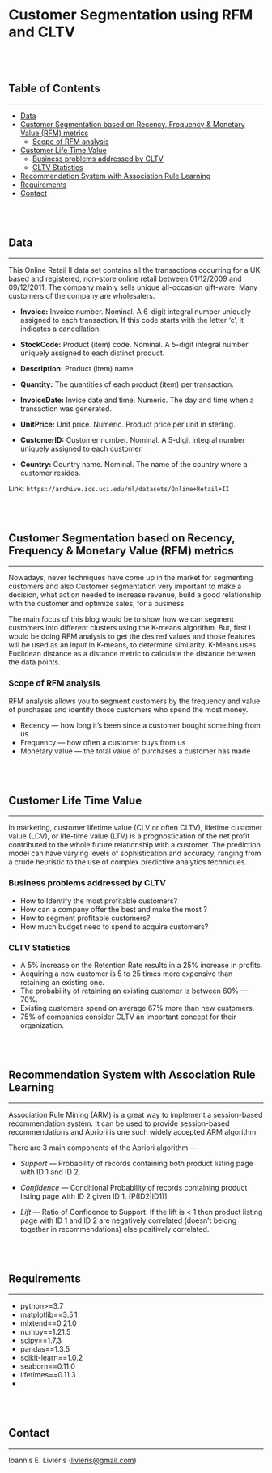 # Customer Segmentation using RFM and CLTV
<br />
<br />

## Table of Contents
---

- [Data](#data)
- [Customer Segmentation based on Recency, Frequency & Monetary Value (RFM) metrics](#customer-segmentation-based-on-recency-frequency--monetary-value-rfm-metrics)
    - [Scope of RFM analysis](#scope-of-rfm-analysis)
- [Customer Life Time Value](#customer-life-time-value)
    - [Business problems addressed by CLTV](#business-problems-addressed-by-cltv)
    - [CLTV Statistics](#cltv-statistics)
- [Recommendation System with Association Rule Learning](#recommendation-system-with-association-rule-learning)
- [Requirements](#requirements)
- [Contact](#contact)


<br />
<br />

## Data
---

This Online Retail II data set contains all the transactions occurring for a UK-based and registered, non-store online retail between 01/12/2009 and 09/12/2011. The company mainly sells unique all-occasion gift-ware. Many customers of the company are wholesalers.

- **Invoice:** Invoice number. Nominal. A 6-digit integral number uniquely assigned to each transaction. If this code starts with the letter ‘c’, it indicates a cancellation.

- **StockCode:** Product (item) code. Nominal. A 5-digit integral number uniquely assigned to each distinct product.

- **Description:** Product (item) name.

- **Quantity:** The quantities of each product (item) per transaction.

- **InvoiceDate:** Invice date and time. Numeric. The day and time when a transaction was generated.

- **UnitPrice:** Unit price. Numeric. Product price per unit in sterling.

- **CustomerID:** Customer number. Nominal. A 5-digit integral number uniquely assigned to each customer.

- **Country:** Country name. Nominal. The name of the country where a customer resides.


Link: ``https://archive.ics.uci.edu/ml/datasets/Online+Retail+II``

<br />
<br />

## Customer Segmentation based on Recency, Frequency & Monetary Value (RFM) metrics
---

Nowadays, never techniques have come up in the market for segmenting customers and also Customer segmentation very important to make a decision, what action needed to increase revenue, build a good relationship with the customer and optimize sales, for a business. 

The main focus of this blog would be to show how we can segment customers into different clusters using the K-means algorithm. But, first I would be doing RFM analysis to get the desired values and those features will be used as an input in K-means, to determine similarity. K-Means uses Euclidean distance as a distance metric to calculate the distance between the data points.


### Scope of RFM analysis

RFM analysis allows you to segment customers by the frequency and value of purchases and identify those customers who spend the most money.

* Recency — how long it’s been since a customer bought something from us
* Frequency — how often a customer buys from us
* Monetary value — the total value of purchases a customer has made

<br />
<br />


## Customer Life Time Value
---

In marketing, customer lifetime value (CLV or often CLTV), lifetime customer value (LCV), or life-time value (LTV) is a prognostication of the net profit contributed to the whole future relationship with a customer. The prediction model can have varying levels of sophistication and accuracy, ranging from a crude heuristic to the use of complex predictive analytics techniques.


### Business problems addressed by CLTV

- How to Identify the most profitable customers?
- How can a company offer the best and make the most ?
- How to segment profitable customers?
- How much budget need to spend to acquire customers?


### CLTV Statistics

- A 5% increase on the Retention Rate results in a 25% increase in profits.
- Acquiring a new customer is 5 to 25 times more expensive than retaining an existing one. 
- The probability of retaining an existing customer is between 60% — 70%. 
- Existing customers spend on average 67% more than new customers. 
- 75% of companies consider CLTV an important concept for their organization. 

<br />
<br />


## Recommendation System with Association Rule Learning
---

Association Rule Mining (ARM) is a great way to implement a session-based recommendation system. It can be used to provide session-based recommendations and Apriori is one such widely accepted ARM algorithm.

There are 3 main components of the Apriori algorithm —

- *Support* — Probability of records containing both product listing page with ID 1 and ID 2.

- *Confidence* — Conditional Probability of records containing product listing page with ID 2 given ID 1. [P(ID2|ID1)]

- *Lift* — Ratio of Confidence to Support. If the lift is < 1 then product listing page with ID 1 and ID 2 are negatively correlated (doesn’t belong together in recommendations) else positively correlated.

<br />
<br />


## Requirements
---

- python>=3.7
- matplotlib==3.5.1
- mlxtend==0.21.0
- numpy==1.21.5
- scipy==1.7.3
- pandas==1.3.5
- scikit-learn==1.0.2
- seaborn==0.11.0
- lifetimes==0.11.3
- 

<br />
<br />

## Contact
---

Ioannis E. Livieris (livieris@gmail.com)